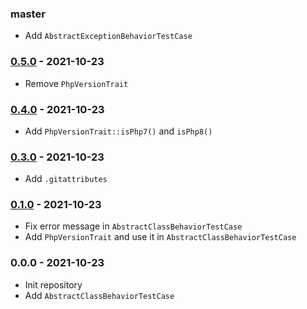 ### master

- Add `AbstractExceptionBehaviorTestCase`

### [0.5.0](../../compare/0.4.0...0.5.0) - 2021-10-23

- Remove `PhpVersionTrait`

### [0.4.0](../../compare/0.3.0...0.4.0) - 2021-10-23

- Add `PhpVersionTrait::isPhp7()` and `isPhp8()`

### [0.3.0](../../compare/0.1.0...0.3.0) - 2021-10-23

- Add `.gitattributes`

### [0.1.0](../../compare/0.0.0...0.1.0) - 2021-10-23

- Fix error message in `AbstractClassBehaviorTestCase`
- Add `PhpVersionTrait` and use it in `AbstractClassBehaviorTestCase`

### 0.0.0 - 2021-10-23

- Init repository
- Add `AbstractClassBehaviorTestCase`
